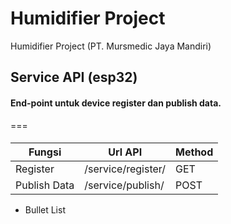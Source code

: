 # Humidifier Project
Humidifier Project (PT. Mursmedic Jaya Mandiri)

## Service API (esp32)
#### End-point untuk device register dan publish data.
===
####
Fungsi        | Url API            | Method
------------- | -------------      | -------------
Register      | /service/register/ | GET
Publish Data  | /service/publish/  | POST

* Bullet List
